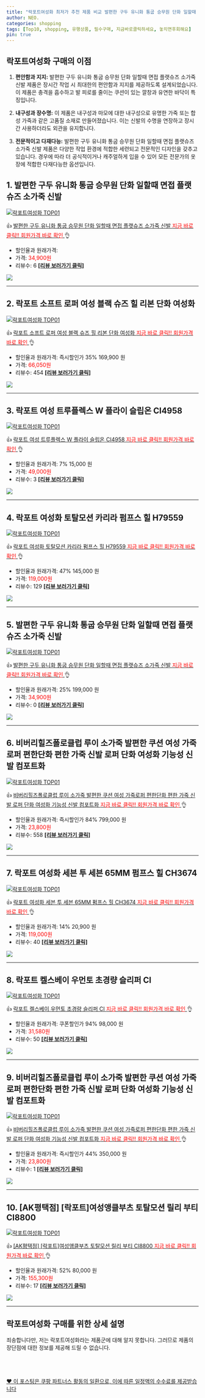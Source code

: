 ```yaml
---
title: "락포트여성화 최저가 추천 제품 비교 발편한 구두 유니화 통굽 승무원 단화 일할때 면접 플랫슈즈 소가죽 신발 가격 비교 최저가장점"
author: NEO.
categories: shopping
tags: [Top10, shopping, 유행상품, 필수구매, 지금바로클릭하세요, 놓치면후회해요]
pin: true
---
```

## 락포트여성화 구매의 이점
1. **편안함과 지지:** 발편한 구두 유니화 통굽 승무원 단화 일할때 면접 플랫슈즈 소가죽 신발 제품은 장시간 작업 시 최대한의 편안함과 지지를 제공하도록 설계되었습니다. 이 제품은 충격을 흡수하고 발 피로를 줄이는 쿠션이 있는 깔창과 유연한 바닥이 특징입니다.


2. **내구성과 장수명:** 이 제품은 내구성과 마모에 대한 내구성으로 유명한 가죽 또는 합성 가죽과 같은 고품질 소재로 만들어졌습니다. 이는 신발의 수명을 연장하고 장시간 사용하더라도 외관을 유지합니다.


3. **전문적이고 다재다능:** 발편한 구두 유니화 통굽 승무원 단화 일할때 면접 플랫슈즈 소가죽 신발 제품은 다양한 작업 환경에 적합한 세련되고 전문적인 디자인을 갖추고 있습니다. 경우에 따라 더 공식적이거나 캐주얼하게 입을 수 있어 모든 전문가의 옷장에 적합한 다재다능한 옵션입니다.

   

## 1. 발편한 구두 유니화 통굽 승무원 단화 일할때 면접 플랫슈즈 소가죽 신발

[![락포트여성화 TOP01](https://thumbnail7.coupangcdn.com/thumbnails/remote/490x490ex/image/vendor_inventory/0272/752c5751575cb401ebfdde4a941dde6197228d190d8f113a49b614228451.jpg)](https://link.coupang.com/re/AFFSDP?lptag=AF3617701&subid=GithubCoopas&pageKey=1858791475&traceid=V0-153&itemId=3159670070&vendorItemId=86839762605)


👍 [발편한 구두 유니화 통굽 승무원 단화 일할때 면접 플랫슈즈 소가죽 신발 <font color=red> 지금 바로 클릭!! 회원가격 바로 확인 </font> ](https://link.coupang.com/re/AFFSDP?lptag=AF3617701&subid=GithubCoopas&pageKey=1858791475&traceid=V0-153&itemId=3159670070&vendorItemId=86839762605) 👌 


- 할인율과 원래가격: 
- 가격: <span style='color:red'>34,900원</span>
- 리뷰수: 6  [**[리뷰 보러가기 클릭]**](https://link.coupang.com/re/AFFSDP?lptag=AF3617701&subid=GithubCoopas&pageKey=1858791475&traceid=V0-153&itemId=3159670070&vendorItemId=86839762605)

[![](/discount_price.png)](https://link.coupang.com/re/AFFSDP?lptag=AF3617701&subid=GithubCoopas&pageKey=1858791475&traceid=V0-153&itemId=3159670070&vendorItemId=86839762605)

---


   

## 2. 락포트 소프트 로퍼 여성 블랙 슈즈 힐 리본 단화 여성화

[![락포트여성화 TOP01](https://thumbnail8.coupangcdn.com/thumbnails/remote/490x490ex/image/vendor_inventory/fe53/5bc9d8c0fbc53d5f3618032e3ff25f97ce17ca9583cc84148150e34d4f98.jpg)](https://link.coupang.com/re/AFFSDP?lptag=AF3617701&subid=GithubCoopas&pageKey=2372834646&traceid=V0-153&itemId=4132098472&vendorItemId=87902536679)


👍 [락포트 소프트 로퍼 여성 블랙 슈즈 힐 리본 단화 여성화 <font color=red> 지금 바로 클릭!! 회원가격 바로 확인 </font> ](https://link.coupang.com/re/AFFSDP?lptag=AF3617701&subid=GithubCoopas&pageKey=2372834646&traceid=V0-153&itemId=4132098472&vendorItemId=87902536679) 👌 


- 할인율과 원래가격: 즉시할인가 35%  169,900   원
- 가격: <span style='color:red'>66,050원</span>
- 리뷰수: 454  [**[리뷰 보러가기 클릭]**](https://link.coupang.com/re/AFFSDP?lptag=AF3617701&subid=GithubCoopas&pageKey=2372834646&traceid=V0-153&itemId=4132098472&vendorItemId=87902536679)

[![](/discount_price.png)](https://link.coupang.com/re/AFFSDP?lptag=AF3617701&subid=GithubCoopas&pageKey=2372834646&traceid=V0-153&itemId=4132098472&vendorItemId=87902536679)

---


   

## 3. 락포트 여성 트루플렉스 W 플라이 슬립온 CI4958

[![락포트여성화 TOP01](https://thumbnail7.coupangcdn.com/thumbnails/remote/490x490ex/image/rs_quotation_api/eplbbyll/985c5aa8820d40e18987a4537977e599.jpg)](https://link.coupang.com/re/AFFSDP?lptag=AF3617701&subid=GithubCoopas&pageKey=5801044332&traceid=V0-153&itemId=9949665078&vendorItemId=77232882243)


👍 [락포트 여성 트루플렉스 W 플라이 슬립온 CI4958 <font color=red> 지금 바로 클릭!! 회원가격 바로 확인 </font> ](https://link.coupang.com/re/AFFSDP?lptag=AF3617701&subid=GithubCoopas&pageKey=5801044332&traceid=V0-153&itemId=9949665078&vendorItemId=77232882243) 👌 


- 할인율과 원래가격: 7%  15,000   원
- 가격: <span style='color:red'>49,000원</span>
- 리뷰수: 3  [**[리뷰 보러가기 클릭]**](https://link.coupang.com/re/AFFSDP?lptag=AF3617701&subid=GithubCoopas&pageKey=5801044332&traceid=V0-153&itemId=9949665078&vendorItemId=77232882243)

[![](/discount_price.png)](https://link.coupang.com/re/AFFSDP?lptag=AF3617701&subid=GithubCoopas&pageKey=5801044332&traceid=V0-153&itemId=9949665078&vendorItemId=77232882243)

---


   

## 4. 락포트 여성화 토탈모션 카리라 펌프스 힐 H79559

[![락포트여성화 TOP01](https://thumbnail10.coupangcdn.com/thumbnails/remote/490x490ex/image/vendor_inventory/a983/21804e3055c95e5dda840c5a55712be47225b2b8ffc83ee62efedca5a5f2.jpg)](https://link.coupang.com/re/AFFSDP?lptag=AF3617701&subid=GithubCoopas&pageKey=1807234342&traceid=V0-153&itemId=3074996889&vendorItemId=86225236850)


👍 [락포트 여성화 토탈모션 카리라 펌프스 힐 H79559 <font color=red> 지금 바로 클릭!! 회원가격 바로 확인 </font> ](https://link.coupang.com/re/AFFSDP?lptag=AF3617701&subid=GithubCoopas&pageKey=1807234342&traceid=V0-153&itemId=3074996889&vendorItemId=86225236850) 👌 


- 할인율과 원래가격: 47%  145,000   원
- 가격: <span style='color:red'>119,000원</span>
- 리뷰수: 129  [**[리뷰 보러가기 클릭]**](https://link.coupang.com/re/AFFSDP?lptag=AF3617701&subid=GithubCoopas&pageKey=1807234342&traceid=V0-153&itemId=3074996889&vendorItemId=86225236850)

[![](/discount_price.png)](https://link.coupang.com/re/AFFSDP?lptag=AF3617701&subid=GithubCoopas&pageKey=1807234342&traceid=V0-153&itemId=3074996889&vendorItemId=86225236850)

---


   

## 5. 발편한 구두 유니화 통굽 승무원 단화 일할때 면접 플랫슈즈 소가죽 신발

[![락포트여성화 TOP01](https://thumbnail8.coupangcdn.com/thumbnails/remote/490x490ex/image/vendor_inventory/bd17/c6dfdf92e93d633c5b9d818666381d492d61f59ff63c1d1fc84946ade940.jpg)](https://link.coupang.com/re/AFFSDP?lptag=AF3617701&subid=GithubCoopas&pageKey=1858791475&traceid=V0-153&itemId=3159670083&vendorItemId=86839762560)


👍 [발편한 구두 유니화 통굽 승무원 단화 일할때 면접 플랫슈즈 소가죽 신발 <font color=red> 지금 바로 클릭!! 회원가격 바로 확인 </font> ](https://link.coupang.com/re/AFFSDP?lptag=AF3617701&subid=GithubCoopas&pageKey=1858791475&traceid=V0-153&itemId=3159670083&vendorItemId=86839762560) 👌 


- 할인율과 원래가격: 25%  199,000   원
- 가격: <span style='color:red'>34,900원</span>
- 리뷰수: 0  [**[리뷰 보러가기 클릭]**](https://link.coupang.com/re/AFFSDP?lptag=AF3617701&subid=GithubCoopas&pageKey=1858791475&traceid=V0-153&itemId=3159670083&vendorItemId=86839762560)

[![](/discount_price.png)](https://link.coupang.com/re/AFFSDP?lptag=AF3617701&subid=GithubCoopas&pageKey=1858791475&traceid=V0-153&itemId=3159670083&vendorItemId=86839762560)

---


   

## 6. 비버리힐즈폴로클럽 루이 소가죽 발편한 쿠션 여성 가죽로퍼 편한단화 편한 가죽 신발 로퍼 단화 여성화 기능성 신발 컴포트화

[![락포트여성화 TOP01](https://thumbnail9.coupangcdn.com/thumbnails/remote/490x490ex/image/vendor_inventory/f717/984c38cc73721648e513d9ec43b1b9844b172fd7af1656d3f8c34f8887dc.jpg)](https://link.coupang.com/re/AFFSDP?lptag=AF3617701&subid=GithubCoopas&pageKey=7677733212&traceid=V0-153&itemId=20498965377&vendorItemId=88116568421)


👍 [비버리힐즈폴로클럽 루이 소가죽 발편한 쿠션 여성 가죽로퍼 편한단화 편한 가죽 신발 로퍼 단화 여성화 기능성 신발 컴포트화 <font color=red> 지금 바로 클릭!! 회원가격 바로 확인 </font> ](https://link.coupang.com/re/AFFSDP?lptag=AF3617701&subid=GithubCoopas&pageKey=7677733212&traceid=V0-153&itemId=20498965377&vendorItemId=88116568421) 👌 


- 할인율과 원래가격: 즉시할인가 84%  799,000   원
- 가격: <span style='color:red'>23,800원</span>
- 리뷰수: 558  [**[리뷰 보러가기 클릭]**](https://link.coupang.com/re/AFFSDP?lptag=AF3617701&subid=GithubCoopas&pageKey=7677733212&traceid=V0-153&itemId=20498965377&vendorItemId=88116568421)

[![](/discount_price.png)](https://link.coupang.com/re/AFFSDP?lptag=AF3617701&subid=GithubCoopas&pageKey=7677733212&traceid=V0-153&itemId=20498965377&vendorItemId=88116568421)

---


   

## 7. 락포트 여성화 세븐 투 세븐 65MM 펌프스 힐 CH3674

[![락포트여성화 TOP01](https://thumbnail7.coupangcdn.com/thumbnails/remote/490x490ex/image/vendor_inventory/d1c1/f11b1429c5628855c375d4125b17b1afd1f85b360eef20593160b3becc7e.jpg)](https://link.coupang.com/re/AFFSDP?lptag=AF3617701&subid=GithubCoopas&pageKey=1806194321&traceid=V0-153&itemId=3073314915&vendorItemId=86225066573)


👍 [락포트 여성화 세븐 투 세븐 65MM 펌프스 힐 CH3674 <font color=red> 지금 바로 클릭!! 회원가격 바로 확인 </font> ](https://link.coupang.com/re/AFFSDP?lptag=AF3617701&subid=GithubCoopas&pageKey=1806194321&traceid=V0-153&itemId=3073314915&vendorItemId=86225066573) 👌 


- 할인율과 원래가격: 14%  20,900   원
- 가격: <span style='color:red'>119,000원</span>
- 리뷰수: 40  [**[리뷰 보러가기 클릭]**](https://link.coupang.com/re/AFFSDP?lptag=AF3617701&subid=GithubCoopas&pageKey=1806194321&traceid=V0-153&itemId=3073314915&vendorItemId=86225066573)

[![](/discount_price.png)](https://link.coupang.com/re/AFFSDP?lptag=AF3617701&subid=GithubCoopas&pageKey=1806194321&traceid=V0-153&itemId=3073314915&vendorItemId=86225066573)

---


   

## 8. 락포트 켈스베이 우먼토 초경량 슬리퍼 CI

[![락포트여성화 TOP01](https://thumbnail7.coupangcdn.com/thumbnails/remote/490x490ex/image/rs_quotation_api/t0ubxzy9/2982192d2d3b4362ab2d032bc72fd04d.JPG)](https://link.coupang.com/re/AFFSDP?lptag=AF3617701&subid=GithubCoopas&pageKey=6362242506&traceid=V0-153&itemId=13436187111&vendorItemId=80690696946)


👍 [락포트 켈스베이 우먼토 초경량 슬리퍼 CI <font color=red> 지금 바로 클릭!! 회원가격 바로 확인 </font> ](https://link.coupang.com/re/AFFSDP?lptag=AF3617701&subid=GithubCoopas&pageKey=6362242506&traceid=V0-153&itemId=13436187111&vendorItemId=80690696946) 👌 


- 할인율과 원래가격: 쿠폰할인가 94%  98,000   원
- 가격: <span style='color:red'>31,580원</span>
- 리뷰수: 50  [**[리뷰 보러가기 클릭]**](https://link.coupang.com/re/AFFSDP?lptag=AF3617701&subid=GithubCoopas&pageKey=6362242506&traceid=V0-153&itemId=13436187111&vendorItemId=80690696946)

[![](/discount_price.png)](https://link.coupang.com/re/AFFSDP?lptag=AF3617701&subid=GithubCoopas&pageKey=6362242506&traceid=V0-153&itemId=13436187111&vendorItemId=80690696946)

---


   

## 9. 비버리힐즈폴로클럽 루이 소가죽 발편한 쿠션 여성 가죽로퍼 편한단화 편한 가죽 신발 로퍼 단화 여성화 기능성 신발 컴포트화

[![락포트여성화 TOP01](https://thumbnail9.coupangcdn.com/thumbnails/remote/490x490ex/image/vendor_inventory/f0ae/08b2016e6a6b9adea6fb12d924ececf1d0d6576d901f7b2b736d252b7830.jpg)](https://link.coupang.com/re/AFFSDP?lptag=AF3617701&subid=GithubCoopas&pageKey=7677733212&traceid=V0-153&itemId=20498965356&vendorItemId=88116568203)


👍 [비버리힐즈폴로클럽 루이 소가죽 발편한 쿠션 여성 가죽로퍼 편한단화 편한 가죽 신발 로퍼 단화 여성화 기능성 신발 컴포트화 <font color=red> 지금 바로 클릭!! 회원가격 바로 확인 </font> ](https://link.coupang.com/re/AFFSDP?lptag=AF3617701&subid=GithubCoopas&pageKey=7677733212&traceid=V0-153&itemId=20498965356&vendorItemId=88116568203) 👌 


- 할인율과 원래가격: 즉시할인가 44%  350,000   원
- 가격: <span style='color:red'>23,800원</span>
- 리뷰수: 1  [**[리뷰 보러가기 클릭]**](https://link.coupang.com/re/AFFSDP?lptag=AF3617701&subid=GithubCoopas&pageKey=7677733212&traceid=V0-153&itemId=20498965356&vendorItemId=88116568203)

[![](/discount_price.png)](https://link.coupang.com/re/AFFSDP?lptag=AF3617701&subid=GithubCoopas&pageKey=7677733212&traceid=V0-153&itemId=20498965356&vendorItemId=88116568203)

---


   

## 10. [AK평택점] [락포트]여성앵클부츠 토탈모션 릴리 부티 CI8800

[![락포트여성화 TOP01](https://thumbnail8.coupangcdn.com/thumbnails/remote/490x490ex/image/vendor_inventory/54a8/2ea4fbb487491bb399a3475663e31ffdccf04a59a4d3eecc730bf4eae6c1.jpg)](https://link.coupang.com/re/AFFSDP?lptag=AF3617701&subid=GithubCoopas&pageKey=7751543856&traceid=V0-153&itemId=20880745788&vendorItemId=84191722300)


👍 [[AK평택점] [락포트]여성앵클부츠 토탈모션 릴리 부티 CI8800 <font color=red> 지금 바로 클릭!! 회원가격 바로 확인 </font> ](https://link.coupang.com/re/AFFSDP?lptag=AF3617701&subid=GithubCoopas&pageKey=7751543856&traceid=V0-153&itemId=20880745788&vendorItemId=84191722300) 👌 


- 할인율과 원래가격: 52%  80,000   원
- 가격: <span style='color:red'>155,300원</span>
- 리뷰수: 17  [**[리뷰 보러가기 클릭]**](https://link.coupang.com/re/AFFSDP?lptag=AF3617701&subid=GithubCoopas&pageKey=7751543856&traceid=V0-153&itemId=20880745788&vendorItemId=84191722300)

[![](/discount_price.png)](https://link.coupang.com/re/AFFSDP?lptag=AF3617701&subid=GithubCoopas&pageKey=7751543856&traceid=V0-153&itemId=20880745788&vendorItemId=84191722300)

---
## 락포트여성화 구매를 위한 상세 설명
죄송합니다만, 저는 락포트여성화라는 제품군에 대해 알지 못합니다. 그러므로 제품의 장단점에 대한 정보를 제공해 드릴 수 없습니다.<br><br><br><br><br> [ ❤  이 포스팅은 쿠팡 파트너스 활동의 일환으로, 이에 따른 일정액의 수수료를 제공받습니다](https://link.coupang.com/a/bcEFyh)